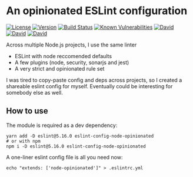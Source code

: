 # An opinionated ESLint configuration

[![License](https://img.shields.io/badge/License-MIT-yellow.svg)](https://opensource.org/licenses/MIT)
[![Version](https://img.shields.io/npm/v/eslint-config-node-opinionated.svg?style=flat-square)](https://npmjs.com/package/eslint-config-node-opinionated)
[![Build Status](https://travis-ci.com/ildella/eslint-config-node-opinionated.svg?branch=master)](https://travis-ci.com/ildella/eslint-config-node-opinionated)
[![Known Vulnerabilities](https://snyk.io/test/github/ildella/eslint-config-node-opinionated/badge.svg?targetFile=package.json)](https://snyk.io/test/github/ildella/eslint-config-node-opinionated?targetFile=package.json)
[![David](https://img.shields.io/david/ildella/eslint-config-node-opinionated.svg)](https://david-dm.org/ildella/eslint-config-node-opinionated)
[![David](https://img.shields.io/david/dev/ildella/eslint-config-node-opinionated.svg)](https://david-dm.org/ildella/eslint-config-node-opinionated)
[![David](https://img.shields.io/david/peer/ildella/eslint-config-node-opinionated.svg)](https://david-dm.org/ildella/eslint-config-node-opinionated)

Across multiple Node.js projects, I use the same linter

  * ESLint with node reccomended defaults
  * A few plugins (node, security, sonarjs and jest)
  * A very strict and opinionated rule set

I was tired to copy-paste config and deps across projects, so I created a shareable eslint config for myself. Eventually could be interesting for somebody else as well. 

## How to use

The module is required as a dev dependency:

```shell
yarn add -D eslint@5.16.0 eslint-config-node-opinionated
# or with npm
npm i -D eslint@5.16.0 eslint-config-node-opinionated
```

A one-liner eslint config file is all you need now:

```shell
echo "extends: ['node-opinionated']" > .eslintrc.yml
```
